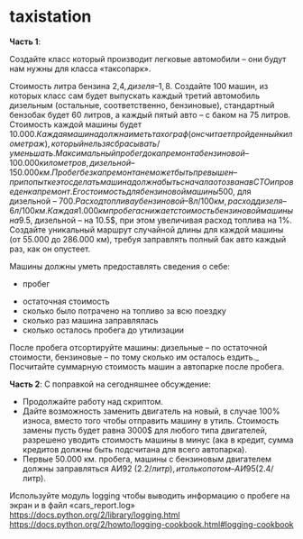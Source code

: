 # taxistation

**Часть 1**:

Создайте класс который производит легковые автомобили – они будут нам нужны для класса «таксопарк».
 
Стоимость литра бензина 2,4$, дизеля – 1,8$.
Создайте 100 машин, из которых класс сам будет выпускать каждый третий автомобиль дизельным (остальные, соответственно, бензиновые), стандартный бензобак будет 60 литров, а каждый пятый авто – с баком на 75 литров.
Стоимость каждой машины будет 10.000$. Каждая машина должна иметь тахограф (он считает пройденный километраж), который нельзя сбрасывать/уменьшать.
Максимальный пробег до капремонта бензиновой – 100.000 километров, дизельной – 150.000 км. Пробег без капремонта не может быть превышен – при попытке это сделать машина должна быть сначала отозвана в СТО и проведен капремонт. Его стоимость для бензиновой машины 500$, для дизельной – 700$.
Расход топлива у бензиновой – 8 л/100 км, расход дизеля – 6 л/100 км.
Каждая 1.000 км пробега снижает стоимость бензиновой машины на 9.5$, дизельной – на 10.5$, при этом увеличивая расход топлива на 1%.
Создайте уникальный маршрут случайной длины для каждой машины (от 55.000 до 286.000 км), требуя заправлять полный бак авто каждый раз, как он опустеет.
 
Машины должны уметь предоставлять сведения о себе:
* пробег
- остаточная стоимость
- сколько было потрачено на топливо за всю поездку
- сколько раз машина заправлялась
- сколько осталось пробега до утилизации
 
После пробега отсортируйте машины: дизельные – по остаточной стоимости, бензиновые – по тому сколько им осталось ездить._
Посчитайте суммарную стоимость машин а автопарке после пробега.

**Часть 2**:
С поправкой на сегодняшнее обсуждение:

- Продолжайте работу над скриптом.
- Дайте возможность заменить двигатель на новый, в случае 100% износа, вместо того чтобы отправить машину в утиль. Стоимость замены пусть будет равна 3000$ для любого типа двигателей, разрешено уводить стоимость машины в минус (ака в кредит, сумма кредитов должны быть подсчитана для всего автопарка).
- Первые 50.000 км. пробега, машины с бензиновым двигателем должны заправляться АИ92 (2.2$/литр), и только потом – АИ95 (2.4$/литр).

Используйте модуль logging чтобы выводить информацию о пробеге на экран и в файл «cars_report.log»
https://docs.python.org/2/library/logging.html
https://docs.python.org/2/howto/logging-cookbook.html#logging-cookbook
